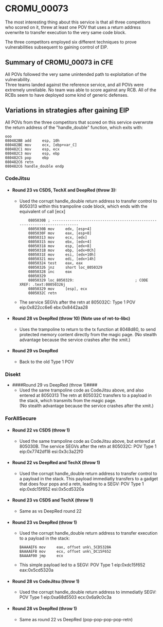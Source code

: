 CROMU_00073
===========

The most interesting thing about this service is that
all three competitors who scored on it, threw at least one
POV that uses a return address overwrite to transfer execution 
to the very same code block.

The three competitors employed six different techniques
to prove vulnerabilities subsequent to gaining control of EIP.

## Summary of CROMU_00073 in CFE ##
All POVs followed the very same unintended path to 
exploitation of the vulnerability.  
Three teams landed against the reference service, and
all POVs were extremely unreliable.
No team was able to score against any RCB.
All of the RCBs seem to have deployed some kind of generic
defenses.  


## Variations in strategies after gaining EIP ##
All POVs from the three competitors that scored on this service 
overwrote the return address of the "handle_double" function,
which exits with:

    ooo 
    080482BB add     esp, 10h
    080482BE mov     ecx, [ebp+var_C]
    080482C1 mov     esp, ecx
    080482C3 mov     esp, ebp
    080482C5 pop     ebp
    080482C6 retn
    080482C6 handle_double endp


### CodeJitsu ###

* #### Round 23 vs CSDS, TechX and DeepRed (throw 3): ####
    
  + Used the corrupt handle_double return address
to transfer control to 8050313 within this trampoline code block,
which ends with the equivalent of call [ecx]

            0805030B ; ---------------------------------------------------------------------------
            0805030B mov     edx, [esp+4]
            0805030F mov     eax, [esp+8]
            08050313 mov     ecx, [edx]
            08050315 mov     ebx, [edx+4]
            08050318 mov     esp, [edx+8]
            0805031B mov     ebp, [edx+0Ch]
            0805031E mov     esi, [edx+10h]
            08050321 mov     edi, [edx+14h]
            08050324 test    eax, eax
            08050326 jnz     short loc_8050329
            08050328 inc     eax
            08050329
            08050329 loc_8050329:                            ; CODE XREF: .text:08050326j
            08050329 mov     [esp], ecx
            0805032C retn
        
  + The service SEGVs after the retn at 805032C: Type 1 POV eip:0x822cc6e6 ebx:0x8442aa28
    
    
* #### Round 28 vs DeepRed (throw 10) (Note use of ret-to-libc) ####
  + Uses the trampoline to return to the tx function at 8048d80,
to send protected memory content directly from the magic page.
(No stealth advantage because the service crashes after the xmit.)
    
* #### Round 29 vs DeepRed ####
  + Back to the old Type 1 POV
    

### Disekt ###

* ####Round 29 vs DeepRed (throw 1)####
  + Used the same trampoline code as CodeJitsu above,
and also entered at 8050313
The retn at 805032C transfers to a payload in the stack, which
transmits from the magic page.  
(No stealth advantage because the service crashes after the xmit.)

### ForAllSecure ###

* #### Round 22 vs CSDS (throw 1) ####
  + Used the same trampoline code as CodeJitsu above,
but entered at 805030B.
The service SEGVs after the retn at 805032C: POV Type 1  eip:0x7742df18 esi:0x3c3a22f0 

* #### Round 22 vs DeepRed and TechX (throw 1) ####
  + Used the corrupt handle\_double return address to transfer
control to a payload in the stack.  This payload immediatly
transfers to a gadget that does four pops and a retn,
leading to a SEGV: POV Type 1  eip:0xdc15f652 esi:0x5cd5320a 


* #### Round 23 vs CSDS and TechX (throw 1) ####
  + Same as vs DeepRed round 22

* #### Round 23 vs DeepRed (throw 1) ####
  + Used the corrupt handle\_double return address to transfer
execution to a payload in the stack:  

        BAAAAEF6 mov     eax, offset unk\_5CD5320A
        BAAAAEFB mov     ecx, offset unk\_DC15F652
        BAAAAF00 jmp     ecx

  + This simple payload led to a SEGV: POV Type 1  eip:0xdc15f652 eax:0x5cd5320a 

* #### Round 28 vs CodeJitsu (throw 1) ####
  + Used the corrupt handle\_double return address to immediatly
SEGV: POV Type 1  eip:0xa68d5503 ecx:0x6a9c0c3a

* #### Round 28 vs DeepRed (throw 1) ####
  + Same as round 22 vs DeepRed (pop-pop-pop-pop-retn)





